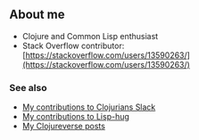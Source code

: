 ## About me

- Clojure and Common Lisp enthusiast
- Stack Overflow contributor: [https://stackoverflow.com/users/13590263/](https://stackoverflow.com/users/13590263/)

### See also

- [My contributions to Clojurians Slack](https://github.com/MartinPuda/clojurians-slack)
- [My contributions to Lisp-hug](https://github.com/MartinPuda/lisp-hug)
- [My Clojureverse posts](https://clojureverse.org/u/martinpuda/activity/replies)
